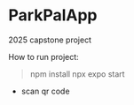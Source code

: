 # ParkPalApp
2025 capstone project

How to run project:
> npm install
> npx expo start
- scan qr code




